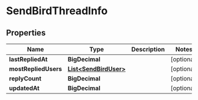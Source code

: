 

# SendBirdThreadInfo


## Properties

| Name | Type | Description | Notes |
|------------ | ------------- | ------------- | -------------|
|**lastRepliedAt** | **BigDecimal** |  |  [optional] |
|**mostRepliedUsers** | [**List&lt;SendBirdUser&gt;**](SendBirdUser.md) |  |  [optional] |
|**replyCount** | **BigDecimal** |  |  [optional] |
|**updatedAt** | **BigDecimal** |  |  [optional] |



